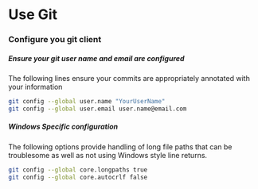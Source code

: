 # Use Git

### Configure you git client

##### Ensure your git user name and email are configured

The following lines ensure your commits are appropriately annotated with your information

```sh
git config --global user.name "YourUserName"
git config --global user.email user.name@email.com
```

##### Windows Specific configuration

The following options provide handling of long file paths that can be troublesome as well as not using Windows style line returns.

```sh
git config --global core.longpaths true
git config --global core.autocrlf false
```


















